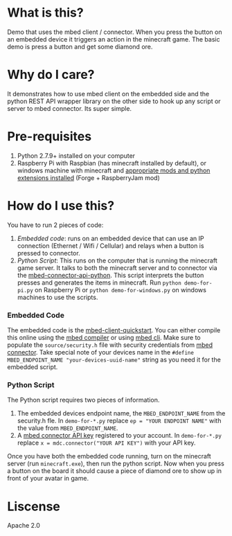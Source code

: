 # What is this?
Demo that uses the mbed client / connector. When you press the button on an embedded device it triggers an action in the minecraft game. The basic demo is press a button and get some diamond ore.

# Why do I care?
It demonstrates how to use mbed client on the embedded side and the python REST API wrapper library on the other side to hook up any script or server to mbed connector. Its super simple.

# Pre-requisites
1. Python 2.7.9+ installed on your computer
2. Raspberry Pi with Raspbian (has minecraft installed by default), or windows machine with minecraft and [appropriate mods and python extensions installed](http://www.instructables.com/id/Python-coding-for-Minecraft/) (Forge + RaspberryJam mod)

# How do I use this?
You have to run 2 pieces of code: 

1. *Embedded code*: runs on an embedded device that can use an IP connection  (Ethernet / Wifi / Cellular) and relays when a button is pressed to connector.
2. *Python Script*: This runs on the computer that is running the minecraft game server. It talks to both the minecraft server and to connector via the [mbed-connector-api-python](https://github.com/armmbed/mbed-connector-api-python). This script interprets the button presses and generates the items in minecraft. Run `python demo-for-pi.py` on Raspberry Pi or `python demo-for-windows.py` on windows machines to use the scripts. 

### Embedded Code
The embedded code is the [mbed-client-quickstart](https://github.com/armmbed/mbed-client-quickstart). You can either compile this online using the [mbed compiler](developer.mbed.org/compiler) or using [mbed cli](https://github.com/armmbed/mbed-cli). Make sure to populate the `source/security.h` file with security credentials from [mbed connector](https://connector.mbed.com/#credentials). Take special note of your devices name in the `#define MBED_ENDPOINT_NAME "your-devices-uuid-name"` string as you need it for the embedded script. 

### Python Script
The Python script requires two pieces of information. 
1. The embedded devices endpoint name, the `MBED_ENDPOINT_NAME` from the security.h fle. In `demo-for-*.py` replace `ep = "YOUR ENDPOINT NAME"` with the value from `MBED_ENDPOINT_NAME`.
2. A [mbed connector API key](https://connector.mbed.com/#accesskeys) registered to your account. In `demo-for-*.py` replace `x = mdc.connector("YOUR API KEY")` with your API key. 

Once you have both the embedded code running, turn on the minecraft server (run `minecraft.exe`), then run the python script. Now when you press a button on the board it should cause a piece of diamond ore to show up in front of your avatar in game. 

# Liscense
Apache 2.0

